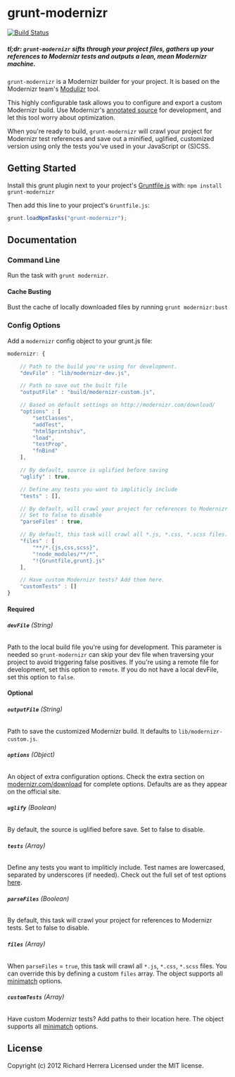 # grunt-modernizr

[![Build Status](https://travis-ci.org/doctyper/grunt-modernizr.png?branch=master,develop)](https://travis-ci.org/doctyper/grunt-modernizr)

##### *tl;dr:* `grunt-modernizr` sifts through your project files, gathers up your references to Modernizr tests and outputs a lean, mean Modernizr machine.

`grunt-modernizr` is a Modernizr builder for your project. It is based on the Modernizr team's [Modulizr](https://github.com/Modernizr/modernizr.com/blob/gh-pages/i/js/modulizr.js) tool.

This highly configurable task allows you to configure and export a custom Modernizr build. Use Modernizr's [annotated source](http://modernizr.com/downloads/modernizr-latest.js) for development, and let this tool worry about optimization.

When you're ready to build, `grunt-modernizr` will crawl your project for Modernizr test references and save out a minified, uglified, customized version using only the tests you've used in your JavaScript or (S)CSS.

## Getting Started
Install this grunt plugin next to your project's [Gruntfile.js][getting_started] with: `npm install grunt-modernizr`

Then add this line to your project's `Gruntfile.js`:

```javascript
grunt.loadNpmTasks("grunt-modernizr");
```

[grunt]: https://github.com/cowboy/grunt
[getting_started]: https://github.com/cowboy/grunt/blob/master/docs/getting_started.md

## Documentation

### Command Line

Run the task with `grunt modernizr`.

#### Cache Busting

Bust the cache of locally downloaded files by running `grunt modernizr:bust`

### Config Options

Add a `modernizr` config object to your grunt.js file:

```javascript
modernizr: {

	// Path to the build you're using for development.
	"devFile" : "lib/modernizr-dev.js",

	// Path to save out the built file
	"outputFile" : "build/modernizr-custom.js",

	// Based on default settings on http://modernizr.com/download/
	"options" : [
		"setClasses",
		"addTest",
		"html5printshiv",
		"load",
		"testProp",
		"fnBind"
	],

	// By default, source is uglified before saving
	"uglify" : true,

	// Define any tests you want to impliticly include
	"tests" : [],

	// By default, will crawl your project for references to Modernizr tests
	// Set to false to disable
	"parseFiles" : true,

	// By default, this task will crawl all *.js, *.css, *.scss files.
	"files" : [
		"**/*.{js,css,scss}",
		"!node_modules/**/*",
		"!{Gruntfile,grunt}.js"
	],

	// Have custom Modernizr tests? Add them here.
	"customTests" : []
}
```

#### Required

###### **`devFile`** (String)
Path to the local build file you're using for development. This parameter is needed so `grunt-modernizr` can skip your dev file when traversing your project to avoid triggering false positives. If you're using a remote file for development, set this option to `remote`. If you do not have a local devFile, set this option to `false`.

#### Optional

###### **`outputFile`** (String)
Path to save the customized Modernizr build. It defaults to `lib/modernizr-custom.js`.

###### **`options`** (Object)
An object of extra configuration options. Check the extra section on [modernizr.com/download](http://modernizr.com/download/) for complete options. Defaults are as they appear on the official site.

###### **`uglify`** (Boolean)
By default, the source is uglified before save. Set to false to disable.

###### **`tests`** (Array)
Define any tests you want to impliticly include. Test names are lowercased, separated by underscores (if needed). Check out the full set of test options [here](https://github.com/Modernizr/modernizr.com/blob/gh-pages/i/js/modulizr.js#L15-157).

###### **`parseFiles`** (Boolean)
By default, this task will crawl your project for references to Modernizr tests. Set to false to disable.

###### **`files`** (Array)
When `parseFiles` = `true`, this task will crawl all `*.js`, `*.css`, `*.scss` files. You can override this by defining a custom `files` array. The object supports all [minimatch](https://github.com/isaacs/minimatch) options.

###### **`customTests`** (Array)
Have custom Modernizr tests? Add paths to their location here. The object supports all [minimatch](https://github.com/isaacs/minimatch) options.

## License
Copyright (c) 2012 Richard Herrera
Licensed under the MIT license.
